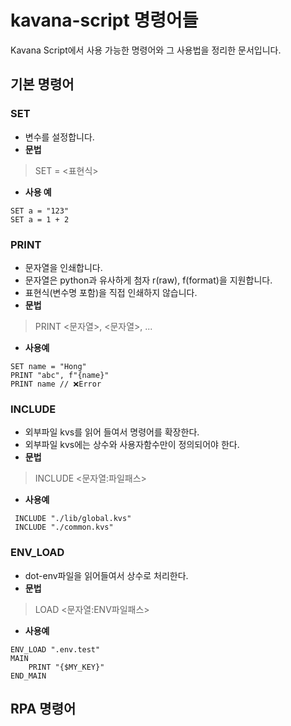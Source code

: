 # kavana-script 명령어들
Kavana Script에서 사용 가능한 명령어와 그 사용법을 정리한 문서입니다.

## 기본 명령어

### SET
- 변수를 설정합니다.
- **문법**
> SET = <표현식>
- **사용 예**
```kvs
SET a = "123"
SET a = 1 + 2 
```
### PRINT
- 문자열을 인쇄합니다.
- 문자열은 python과 유사하게 첨자 r(raw), f(format)을 지원합니다.
- 표현식(변수명 포함)을 직접 인쇄하지 않습니다.
- **문법**
> PRINT <문자열>, <문자열>, ...
- **사용예**
```kvs
SET name = "Hong"
PRINT "abc", f"{name}"
PRINT name // ❌Error
```
### INCLUDE
- 외부파일 kvs를 읽어 들여서 명령어를 확장한다.
- 외부파일 kvs에는 상수와 사용자함수만이 정의되어야 한다.
- **문법**
> INCLUDE <문자열:파일패스>
- **사용예**
```kvs
 INCLUDE "./lib/global.kvs"
 INCLUDE "./common.kvs"
```

### ENV_LOAD
- dot-env파일을 읽어들여서 상수로 처리한다.
- **문법**
> LOAD <문자열:ENV파일패스>
- **사용예**
```kvs
ENV_LOAD ".env.test"
MAIN
    PRINT "{$MY_KEY}"
END_MAIN
```

## RPA 명령어

